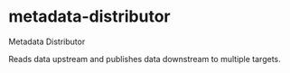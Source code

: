 # metadata-distributor
Metadata Distributor

Reads data upstream and publishes data downstream to multiple targets.